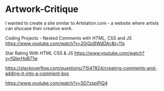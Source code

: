 # Artwork-Critique

I wanted to create a site similar to Artstation.com - a website where artists can shocase their creative work. 

Coding Projects - Nested Comments with HTML, CSS and JS
https://www.youtube.com/watch?v=2GjQzBWdDAc&t=11s

Star Rating With HTML CSS & JS
https://www.youtube.com/watch?v=fQIerHqB71w

https://stackoverflow.com/questions/71547824/creating-comments-and-adding-it-into-a-comment-box

https://www.youtube.com/watch?v=SD7zspiPlQ4

